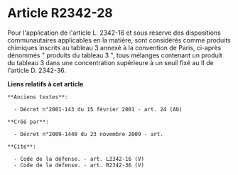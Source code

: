 # Article R2342-28

Pour l'application de l'article L. 2342-16 et sous réserve des dispositions communautaires applicables en la matière, sont
considérés comme produits chimiques inscrits au tableau 3 annexé à la convention de Paris, ci-après dénommés " produits du
tableau 3 ", tous mélanges contenant un produit du tableau 3 dans une concentration supérieure à un seuil fixé au II de
l'article D. 2342-36.

**Liens relatifs à cet article**

	**Anciens textes**:

	  - Décret n°2001-143 du 15 février 2001 - art. 24 (Ab)

	**Créé par**:

	  - Décret n°2009-1440 du 23 novembre 2009 - art.

	**Cite**:

	  - Code de la défense. - art. L2342-16 (V)
	  - Code de la défense. - art. R2342-36 (V)
